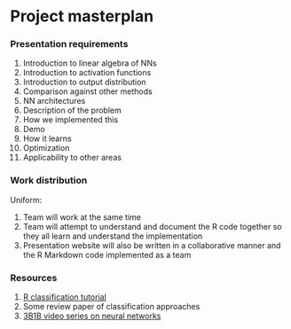 # Project masterplan
### Presentation requirements
1. Introduction to linear algebra of NNs
2. Introduction to activation functions
3. Introduction to output distribution
4. Comparison against other methods
5. NN architectures
6. Description of the problem
7. How we implemented this
8. Demo
9. How it learns
10. Optimization
11. Applicability to other areas


### Work distribution
Uniform:

1. Team will work at the same time
2. Team will attempt to understand and document the R code together so they all learn and understand the implementation
3. Presentation website will also be written in a collaborative manner and the R Markdown code implemented as a team

### Resources

1. [R classification tutorial](https://cran.r-project.org/web/packages/keras/vignettes/tutorial_basic_classification.html)
2. Some review paper of classification approaches
3. [3B1B video series on neural networks](https://www.youtube.com/watch?v=aircAruvnKk&list=PLZHQObOWTQDNU6R1_67000Dx_ZCJB-3pi)